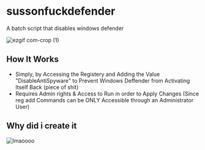 # sussonfuckdefender
A batch script that disables windows defender

![ezgif com-crop (1)](https://github.com/ArielS-gif/sussonfuckdefender/assets/77091800/600aa0cc-4fee-4b58-a463-ef9946438b60)


## How It Works
- Simply, by Accessing the Registery and Adding the Value "DisableAntiSpyware" to Prevent Windows Deffender from Activating Itself Back (piece of shit)
- Requires Admin rights & Access to Run in order to Apply Changes (Since reg add Commands can be ONLY Accessible through an Administrator User)


## Why did i create it
![lmaoooo](https://github.com/ArielS-gif/sussonfuckdefender/assets/77091800/0520e72b-7be6-4bfa-b8ff-e59f1bc3a7f3)

